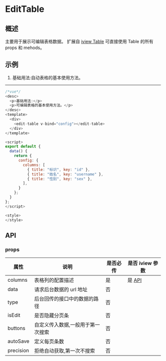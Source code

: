 # EditTable

## 概述

主要用于展示可编辑表格数据。
扩展自 [iview Table](https://www.iviewui.com/components/table) 可直接使用 Table 的所有 props 和 mehods。

## 示例

1. 基础用法:自动表格的基本使用方法。

---

```javascript
/*vue*/
<desc>
  <p>基础用法:</p>
  <p>可编辑表格的基本使用方法。</p>
</desc>
<template>
  <div>
    <edit-table v-bind="config"></edit-table>
  </div>
</template>

<script>
export default {
  data() {
    return {
      config: {
        columns: [
          { title: "标识", key: "id" },
          { title: "姓名", key: "username" },
          { title: "性别", key: "sex" },
        ],
      }
    };
  }
};
</script>

<style>
</style>
```

## API

### props

| 属性      | 说明                              | 是否必传 | 是否 iview 参数                                        |
| --------- | --------------------------------- | -------- | ------------------------------------------------------ |
| columns   | 表格列的配置描述                  | 是       | 是 [API](https://www.iviewui.com/components/table#API) |
| data      | 请求后台数据的 url 地址           | 否       |
| type      | 后台回传的接口中的数据的路径      | 否       |
| isEdit    | 是否隐藏分页条                    | 否       |
| buttons   | 自定义传入数据,一般用于第一次搜索 | 否       |
| autoSave  | 定义每页条数                      | 否       |                                                        |
| precision | 拒绝自动获取,第一次不搜索         | 否       |
